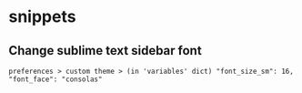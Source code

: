 # snippets

## Change sublime text sidebar font
```
preferences > custom theme > (in 'variables' dict) "font_size_sm": 16, "font_face": "consolas"
```
